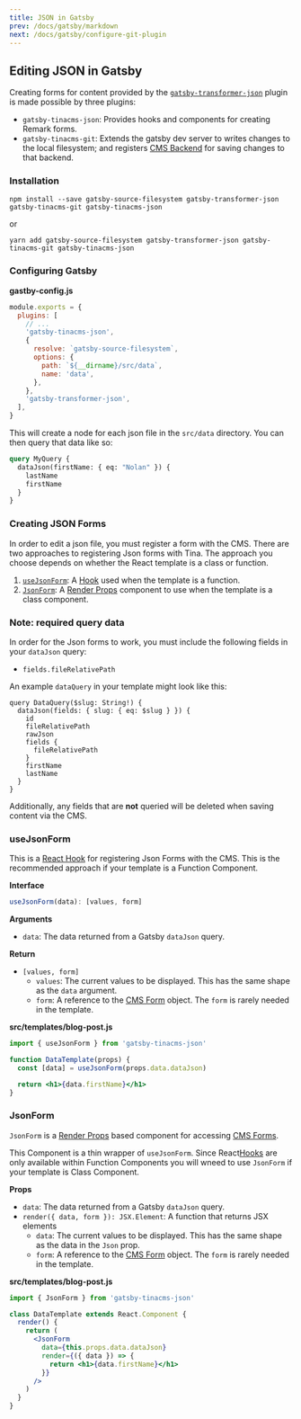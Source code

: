 ```yaml
---
title: JSON in Gatsby
prev: /docs/gatsby/markdown
next: /docs/gatsby/configure-git-plugin
---
```


## Editing JSON in Gatsby

Creating forms for content provided by the [`gatsby-transformer-json`](https://github.com/gatsbyjs/gatsby/tree/master/packages/gatsby-transformer-json) plugin is made possible by three plugins:

- `gatsby-tinacms-json`: Provides hooks and components for creating Remark forms.
- `gatsby-tinacms-git`: Extends the gatsby dev server to writes changes to the local filesystem;
  and registers [CMS Backend](../concepts/backends.md) for saving changes to that backend.

### Installation

```
npm install --save gatsby-source-filesystem gatsby-transformer-json gatsby-tinacms-git gatsby-tinacms-json
```

or

```
yarn add gatsby-source-filesystem gatsby-transformer-json gatsby-tinacms-git gatsby-tinacms-json
```

### Configuring Gatsby

**gastby-config.js**

```javascript
module.exports = {
  plugins: [
    // ...
    'gatsby-tinacms-json',
    {
      resolve: `gatsby-source-filesystem`,
      options: {
        path: `${__dirname}/src/data`,
        name: 'data',
      },
    },
    'gatsby-transformer-json',
  ],
}
```

This will create a node for each json file in the `src/data` directory. You can then query that data like so:

```graphql
query MyQuery {
  dataJson(firstName: { eq: "Nolan" }) {
    lastName
    firstName
  }
}
```

### Creating JSON Forms

In order to edit a json file, you must register a form with the CMS. There are two approaches to registering Json forms with Tina. The approach you choose depends on whether the React template is a class or function.

1. [`useJsonForm`](#useJsonForm): A [Hook](https://reactjs.org/docs/hooks-intro.html) used when the template is a function.
1. [`JsonForm`](#JsonForm): A [Render Props](https://reactjs.org/docs/render-props.html#use-render-props-for-cross-cutting-concerns) component to use when the template is a class component.

### Note: required query data

In order for the Json forms to work, you must include the following fields in your `dataJson` query:

- `fields.fileRelativePath`

An example `dataQuery` in your template might look like this:

```
query DataQuery($slug: String!) {
  dataJson(fields: { slug: { eq: $slug } }) {
    id
    fileRelativePath
    rawJson
    fields {
      fileRelativePath
    }
    firstName
    lastName
  }
}
```

Additionally, any fields that are **not** queried will be deleted when saving content via the CMS.

### useJsonForm

This is a [React Hook](https://reactjs.org/docs/hooks-intro.html) for registering Json Forms with the CMS.
This is the recommended approach if your template is a Function Component.

**Interface**

```typescript
useJsonForm(data): [values, form]
```

**Arguments**

- `data`: The data returned from a Gatsby `dataJson` query.

**Return**

- `[values, form]`
  - `values`: The current values to be displayed. This has the same shape as the `data` argument.
  - `form`: A reference to the [CMS Form](../concepts/forms.md) object. The `form` is rarely needed in the template.

**src/templates/blog-post.js**

```jsx
import { useJsonForm } from 'gatsby-tinacms-json'

function DataTemplate(props) {
  const [data] = useJsonForm(props.data.dataJson)

  return <h1>{data.firstName}</h1>
}
```

### JsonForm

`JsonForm` is a [Render Props](https://reactjs.org/docs/render-props.html#use-render-props-for-cross-cutting-concerns)
based component for accessing [CMS Forms](../concepts/forms.md).

This Component is a thin wrapper of `useJsonForm`. Since React[Hooks](https://reactjs.org/docs/hooks-intro.html) are
only available within Function Components you will wneed to use `JsonForm` if your template is Class Component.

**Props**

- `data`: The data returned from a Gatsby `dataJson` query.
- `render({ data, form }): JSX.Element`: A function that returns JSX elements
  - `data`: The current values to be displayed. This has the same shape as the data in the `Json` prop.
  - `form`: A reference to the [CMS Form](../concepts/forms.md) object. The `form` is rarely needed in the template.

**src/templates/blog-post.js**

```jsx
import { JsonForm } from 'gatsby-tinacms-json'

class DataTemplate extends React.Component {
  render() {
    return (
      <JsonForm
        data={this.props.data.dataJson}
        render={({ data }) => {
          return <h1>{data.firstName}</h1>
        }}
      />
    )
  }
}
```
